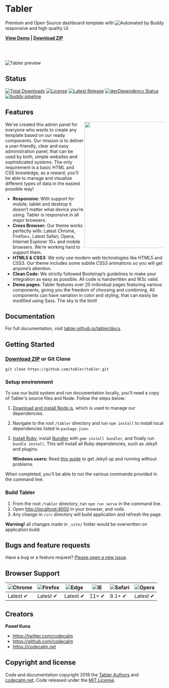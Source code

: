 # Tabler 

<a href="https://buddy.works"><img src="https://assets.buddy.works/automated-dark.svg" alt="Automated by Buddy" align="right"></a>

Premium and Open Source dashboard template with responsive and high quality UI.

<strong><a href="https://tabler.github.io/demo/">View Demo</a> | <a href="https://github.com/tabler/tabler/archive/master.zip">Download ZIP</a></strong>

<br><br>

![Tabler preview](https://tabler.github.io/assets/images/dashboard.png)

## Status

<a href="https://www.npmjs.com/package/tabler-ui"><img src="https://img.shields.io/npm/dt/tabler-ui.svg" alt="Total Downloads"></a> <a href="https://github.com/tabler/tabler/blob/master/LICENSE"><img src="https://img.shields.io/npm/l/tabler-ui.svg" alt="License"></a> <a href="https://github.com/tabler/tabler/releases"><img src="https://img.shields.io/npm/v/tabler-ui.svg" alt="Latest Release"></a> <a href="https://david-dm.org/tabler/tabler?type=dev"><img src="https://img.shields.io/david/dev/tabler/tabler.svg" alt="devDependency Status"></a> [![buddy pipeline](https://app.buddy.works/codecalm/tabler/pipelines/pipeline/131922/badge.svg?token=1ab151000ecf8700a90dd4d0d7184945d439d2642679b257092d16e76a45dce4 "buddy pipeline")](https://app.buddy.works/codecalm/tabler/pipelines/pipeline/131922)

## Features

<img src="https://tabler.github.io/assets/images/features/features-2.png" width="400" align="right" style="max-width: 50%">

We’ve created this admin panel for everyone who wants to create any template based on our ready components. Our mission is to deliver a user-friendly, clear and easy administration panel, that can be used by both, simple websites and sophisticated systems. The only requirement is a basic HTML and CSS knowledge, as a reward, you'll be able to manage and visualize different types of data in the easiest possible way!

* **Responsive:** With support for mobile, tablet and desktop it doesn’t matter what device you’re using. Tabler is responsive in all major browsers.
* **Cross Browser:** Our theme works perfectly with: Latest Chrome, Firefox+, Latest Safari, Opera, Internet Explorer 10+ and mobile browsers. We’re working hard to support them.
* **HTML5 & CSS3:** We only use modern web technologies like HTML5 and CSS3. Our theme includes some subtile CSS3 animations so you will get anyone’s attention.
* **Clean Code:** We strictly followed Bootstrap’s guidelines to make your integration as easy as possible. All code is handwritten and W3c valid.
* **Demo pages**: Tabler features over 20 individual pages featuring various components, giving you the freedom of choosing and combining. All components can have variation in color and styling, that can easily be modified using Sass. The sky is the limit!

## Documentation

For full documentation, visit [tabler.github.io/tabler/docs](https://tabler.github.io/tabler/docs/index.html).

## Getting Started

### [Download ZIP](https://github.com/tabler/tabler/archive/dev.zip) or Git Clone

```
git clone https://github.com/tabler/tabler.git
```

### Setup environment

To use our build system and run documentation locally, you'll need a copy of Tabler's source files and Node. Follow the steps below:

1. [Download and install Node.js](https://nodejs.org/download/), which is used to manage our dependencies.
2. Navigate to the root `/tabler` directory and run `npm install` to install local dependencies listed in `package.json`.
3. [Install Ruby](https://www.ruby-lang.org/en/documentation/installation/), install [Bundler](https://bundler.io/) with `gem install bundler`, and finally run `bundle install`. This will install all Ruby dependencies, such as Jekyll and plugins.
   
   **Windows users:** Read [this guide](https://jekyllrb.com/docs/windows/) to get Jekyll up and running without problems.
  
When completed, you'll be able to run the various commands provided in the command line.

### Build Tabler

1. From the root `/tabler` directory, run `npm run serve` in the command line.
2. Open [http://localhost:4000](http://localhost:4000) in your browser, and voilà.
3. Any change in `/src` directory will build application and refresh the page.

**Warning!** all changes made in `_site/` folder would be overwritten on application build.

## Bugs and feature requests

Have a bug or a feature request? [Please open a new issue](https://github.com/tabler/tabler/issues/new).

## Browser Support

![Chrome](https://raw.github.com/alrra/browser-logos/master/src/chrome/chrome_48x48.png) | ![Firefox](https://raw.github.com/alrra/browser-logos/master/src/firefox/firefox_48x48.png) | ![Edge](https://raw.github.com/alrra/browser-logos/master/src/edge/edge_48x48.png) | ![IE](https://raw.github.com/alrra/browser-logos/master/src/archive/internet-explorer_9-11/internet-explorer_9-11_48x48.png) | ![Safari](https://raw.github.com/alrra/browser-logos/master/src/safari/safari_48x48.png) | ![Opera](https://raw.github.com/alrra/browser-logos/master/src/opera/opera_48x48.png)
--- | --- | --- | --- | --- | --- |
Latest ✔ | Latest ✔ | Latest ✔ | 11+ ✔ | 9.1+ ✔ | Latest ✔ |

## Creators

**Paweł Kuna**

- <https://twitter.com/codecalm>
- <https://github.com/codecalm>
- <https://codecalm.net>

## Copyright and license

Code and documentation copyright 2018 the [Tabler Authors](https://github.com/tabler/tabler/graphs/contributors) and [codecalm.net](https://codecalm.net). Code released under the [MIT License](https://github.com/tabler/tabler/blob/master/LICENSE).
